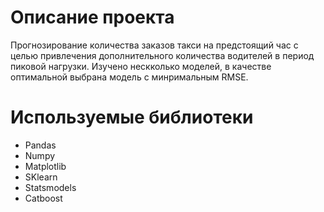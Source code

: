 # Описание проекта

Прогнозирование количества заказов такси на предстоящий час с целью привлечения дополнительного количества водителей в период пиковой нагрузки.
Изучено нескколько моделей, в качестве оптимальной выбрана модель с минримальным RMSE.

# Используемые библиотеки

* Pandas
* Numpy
* Matplotlib
* SKlearn
* Statsmodels
* Catboost
